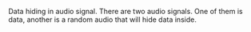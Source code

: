 Data hiding in audio signal.
There are two audio signals. One of them is data, another is a random audio that will hide data inside.
